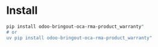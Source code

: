 # Install

```bash
pip install odoo-bringout-oca-rma-product_warranty"
# or
uv pip install odoo-bringout-oca-rma-product_warranty"
```
